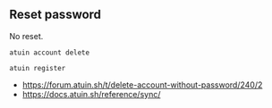## Reset password

No reset.

`atuin account delete`

`atuin register`

- <https://forum.atuin.sh/t/delete-account-without-password/240/2>
- <https://docs.atuin.sh/reference/sync/>
